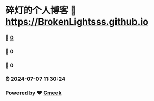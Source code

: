 # 碎灯的个人博客 :link: https://BrokenLightsss.github.io 
### :page_facing_up: [0](https://BrokenLightsss.github.io/tag.html) 
### :speech_balloon: 0 
### :hibiscus: 0 
### :alarm_clock: 2024-07-07 11:30:24 
### Powered by :heart: [Gmeek](https://github.com/Meekdai/Gmeek)
